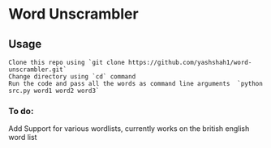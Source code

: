 # Word Unscrambler
## Usage
	Clone this repo using `git clone https://github.com/yashshah1/word-unscrambler.git`
	Change directory using `cd` command
	Run the code and pass all the words as command line arguments  `python src.py word1 word2 word3`
### To do:
Add Support for various wordlists, currently works on the british english word list


